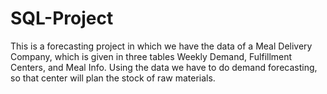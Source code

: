 # SQL-Project
This is a forecasting project in which we have the data of a Meal Delivery Company, which is given in three tables Weekly Demand, Fulfillment Centers, and Meal Info.
Using the data we have to do demand forecasting, so that center will plan the stock of raw materials.
